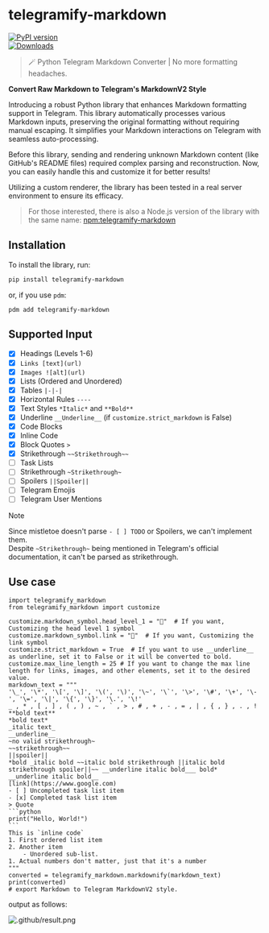 # telegramify-markdown

[![PyPI version](https://badge.fury.io/py/telegramify-markdown.svg)](https://badge.fury.io/py/telegramify-markdown)  
[![Downloads](https://pepy.tech/badge/telegramify-markdown)](https://pepy.tech/project/telegramify-markdown)

> 🪄 Python Telegram Markdown Converter | No more formatting headaches.

**Convert Raw Markdown to Telegram's MarkdownV2 Style**

Introducing a robust Python library that enhances Markdown formatting support in Telegram. This library automatically
processes various Markdown inputs, preserving the original formatting without requiring manual escaping. It simplifies
your Markdown interactions on Telegram with seamless auto-processing.

Before this library, sending and rendering unknown Markdown content (like GitHub's README files) required complex
parsing and reconstruction. Now, you can easily handle this and customize it for better results!

Utilizing a custom renderer, the library has been tested in a real server environment to ensure its efficacy.

> For those interested, there is also a Node.js version of the library with the same
> name: [npm:telegramify-markdown](https://www.npmjs.com/package/telegramify-markdown)

## Installation

To install the library, run:

```bash
pip install telegramify-markdown
```

or, if you use `pdm`:

```shell
pdm add telegramify-markdown
```

## Supported Input

- [x] Headings (Levels 1-6)
- [x] `Links [text](url)`
- [x] `Images ![alt](url)`
- [x] Lists (Ordered and Unordered)
- [x] Tables `|-|-|`
- [x] Horizontal Rules `----`
- [x] Text Styles `*Italic*` and `**Bold**`
- [x] Underline `__Underline__` (if `customize.strict_markdown` is False)
- [x] Code Blocks
- [x] Inline Code
- [x] Block Quotes `>`
- [x] Strikethrough `~~Strikethrough~~`
- [ ] Task Lists
- [ ] Strikethrough `~Strikethrough~`
- [ ] Spoilers `||Spoiler||`
- [ ] Telegram Emojis
- [ ] Telegram User Mentions

> [!NOTE]  
> Since mistletoe doesn't parse `- [ ] TODO` or Spoilers, we can't implement them.  
> Despite `~Strikethrough~` being mentioned in Telegram's official documentation, it can't be parsed as strikethrough.

## Use case

````python3
import telegramify_markdown
from telegramify_markdown import customize

customize.markdown_symbol.head_level_1 = "📌"  # If you want, Customizing the head level 1 symbol
customize.markdown_symbol.link = "🔗"  # If you want, Customizing the link symbol
customize.strict_markdown = True  # If you want to use __underline__ as underline, set it to False or it will be converted to bold.
customize.max_line_length = 25 # If you want to change the max line length for links, images, and other elements, set it to the desired value.
markdown_text = """
'\_', '\*', '\[', '\]', '\(', '\)', '\~', '\`', '\>', '\#', '\+', '\-', '\=', '\|', '\{', '\}', '\.', '\!'
_ , * , [ , ] , ( , ) , ~ , ` , > , # , + , - , = , | , { , } , . , !
**bold text**
*bold text*
_italic text_
__underline__
~no valid strikethrough~
~~strikethrough~~
||spoiler||
*bold _italic bold ~~italic bold strikethrough ||italic bold strikethrough spoiler||~~ __underline italic bold___ bold*
__underline italic bold__
[link](https://www.google.com)
- [ ] Uncompleted task list item
- [x] Completed task list item
> Quote
```python
print("Hello, World!")
```
This is `inline code`
1. First ordered list item
2. Another item
    - Unordered sub-list.
1. Actual numbers don't matter, just that it's a number
"""
converted = telegramify_markdown.markdownify(markdown_text)
print(converted)
# export Markdown to Telegram MarkdownV2 style.
````

output as follows:

![.github/result.png](.github/result.png)
